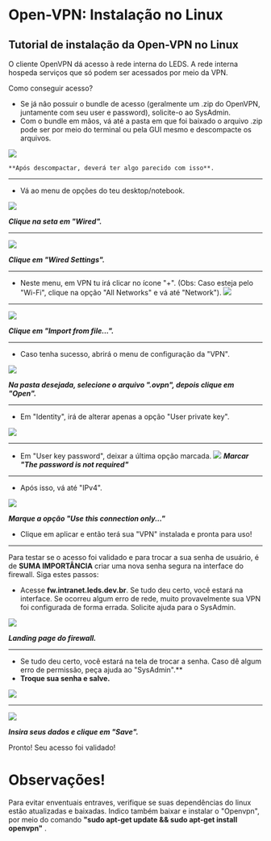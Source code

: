 # Open-VPN: Instalação no Linux

## Tutorial de instalação da Open-VPN no Linux

O cliente OpenVPN dá acesso à rede interna do LEDS. A rede interna
hospeda serviços que só podem ser acessados por meio da VPN.

Como conseguir acesso?

-   Se já nâo possuir o bundle de acesso (geralmente um .zip do OpenVPN,
    juntamente com seu user e password), solicite-o ao SysAdmin.
-   Com o bundle em mãos, vá até a pasta em que foi baixado o arquivo
    .zip pode ser por meio do terminal ou pela GUI mesmo e descompacte
    os arquivos.

![](Pictures/100000010000037100000225BBADF52B.png)
    
    **Após descompactar, deverá ter algo parecido com isso**.


** **    



-  Vá ao menu de opções do teu desktop/notebook.

![](Pictures/1000000100000195000001624439CDFE.png)

 ***Clique na seta em "Wired".***
**    **
![](Pictures/100000010000017F000000BBBC712D66.png) 


***Clique em "Wired Settings".***


**    **
-   Neste menu, em VPN tu irá clicar no ícone "+". (Obs: Caso esteja
    pelo "Wi-Fi", clique na opção "All Networks" e vá até "Network").
![](Pictures/10000001000002240000011E5804904D.png)
**    **

![](Pictures/10000001000003A9000002476AF30824.png)


***Clique em "Import from file...".***

**    **


-   Caso tenha sucesso, abrirá o menu de configuração da "VPN".

![](Pictures/10000001000002F50000021E05727FED.png)


***Na pasta desejada, selecione o arquivo ".ovpn", depois clique em
"Open".***

** **
-   Em "Identity", irá de alterar apenas a opção "User private key".


![](Pictures/10000001000002F50000021EFE9C7447.png)
** **
- Em "User key password", deixar a última opção marcada. 
![](Pictures/idpsw.png)
***Marcar "The password is not required"***
** **
- Após isso, vá até "IPv4".

![](Pictures/100000010000019800000110C3073150.png)


***Marque a opção "Use this connection only..."***

-   Clique em aplicar e então terá sua "VPN" instalada e pronta para
    uso!
** **

Para testar se o acesso foi validado e para trocar a sua senha de
usuário, é de ****SUMA IMPORTÂNCIA**** criar uma nova senha segura na
interface do firewall. Siga estes passos:

-   Acesse ****fw.intranet.leds.dev.br****. Se tudo deu certo, você estará na interface. Se ocorreu algum erro de rede, muito provavelmente sua VPN foi configurada de forma errada. Solicite ajuda para o SysAdmin.
  
![](Pictures/10000001000001A600000148B3971CA4.png)

***Landing page do firewall.***

**    ** 

-   Se tudo deu certo, você estará na tela de trocar a senha. Caso dê algum erro de permissão, peça ajuda ao "SysAdmin".**
-   **Troque sua senha e salve.**


![](Pictures/10000001000002E00000017010F79EF3.png)
** **

![](Pictures/guia91-41a8c550a8fbe669f1bf6ba9ed9a0c6f.png)

**_Insira seus dados e clique em "Save"._**  
                                              
                                        

  
Pronto! Seu acesso foi validado!


    

# Observações!

  Para evitar enventuais entraves, verifique se suas dependências do
linux estão atualizadas e baixadas. Indico também baixar e instalar o
"Openvpn", por meio do comando ******"sudo apt-get update && sudo
apt-get install openvpn"****** .
